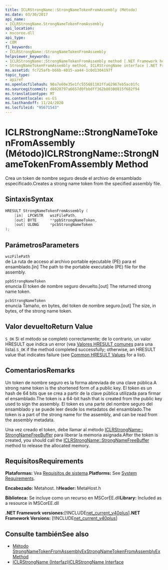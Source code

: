 ```yaml
---
title: ICLRStrongName::StrongNameTokenFromAssembly (Método)
ms.date: 03/30/2017
api_name:
- ICLRStrongName.StrongNameTokenFromAssembly
api_location:
- mscoree.dll
api_type:
- COM
f1_keywords:
- ICLRStrongName::StrongNameTokenFromAssembly
helpviewer_keywords:
- ICLRStrongName::StrongNameTokenFromAssembly method [.NET Framework hosting]
- StrongNameTokenFromAssembly method, ICLRStrongName interface [.NET Framework hosting]
ms.assetid: fc725afb-b66b-4015-aa44-1c0d1304197f
topic_type:
- apiref
ms.openlocfilehash: 90a7e60e35e1fc555681102ffa62967eb5ac01fc
ms.sourcegitcommit: d8020797a6657d0fbbdff362b80300815f682f94
ms.translationtype: MT
ms.contentlocale: es-ES
ms.lasthandoff: 11/24/2020
ms.locfileid: "95671543"
---
```

# <a name="iclrstrongnamestrongnametokenfromassembly-method"></a><span data-ttu-id="77cde-102">ICLRStrongName::StrongNameTokenFromAssembly (Método)</span><span class="sxs-lookup"><span data-stu-id="77cde-102">ICLRStrongName::StrongNameTokenFromAssembly Method</span></span>

<span data-ttu-id="77cde-103">Crea un token de nombre seguro desde el archivo de ensamblado especificado.</span><span class="sxs-lookup"><span data-stu-id="77cde-103">Creates a strong name token from the specified assembly file.</span></span>  
  
## <a name="syntax"></a><span data-ttu-id="77cde-104">Sintaxis</span><span class="sxs-lookup"><span data-stu-id="77cde-104">Syntax</span></span>  
  
```cpp  
HRESULT StrongNameTokenFromAssembly (  
    [in]  LPCWSTR   wszFilePath,  
    [out] BYTE      **ppbStrongNameToken,  
    [out] ULONG     *pcbStrongNameToken  
);  
```  
  
## <a name="parameters"></a><span data-ttu-id="77cde-105">Parámetros</span><span class="sxs-lookup"><span data-stu-id="77cde-105">Parameters</span></span>  

 `wszFilePath`  
 <span data-ttu-id="77cde-106">de La ruta de acceso al archivo portable ejecutable (PE) para el ensamblado.</span><span class="sxs-lookup"><span data-stu-id="77cde-106">[in] The path to the portable executable (PE) file for the assembly.</span></span>  
  
 `ppbStrongNameToken`  
 <span data-ttu-id="77cde-107">enuncia El token de nombre seguro devuelto.</span><span class="sxs-lookup"><span data-stu-id="77cde-107">[out] The returned strong name token.</span></span>  
  
 `pcbStrongNameToken`  
 <span data-ttu-id="77cde-108">enuncia Tamaño, en bytes, del token de nombre seguro.</span><span class="sxs-lookup"><span data-stu-id="77cde-108">[out] The size, in bytes, of the strong name token.</span></span>  
  
## <a name="return-value"></a><span data-ttu-id="77cde-109">Valor devuelto</span><span class="sxs-lookup"><span data-stu-id="77cde-109">Return Value</span></span>  

 <span data-ttu-id="77cde-110">`S_OK` Si el método se completó correctamente; de lo contrario, un valor HRESULT que indica un error (vea [Valores HRESULT comunes](/windows/win32/seccrypto/common-hresult-values) para una lista).</span><span class="sxs-lookup"><span data-stu-id="77cde-110">`S_OK` if the method completed successfully; otherwise, an HRESULT value that indicates failure (see [Common HRESULT Values](/windows/win32/seccrypto/common-hresult-values) for a list).</span></span>  
  
## <a name="remarks"></a><span data-ttu-id="77cde-111">Comentarios</span><span class="sxs-lookup"><span data-stu-id="77cde-111">Remarks</span></span>  

 <span data-ttu-id="77cde-112">Un token de nombre seguro es la forma abreviada de una clave pública.</span><span class="sxs-lookup"><span data-stu-id="77cde-112">A strong name token is the shortened form of a public key.</span></span> <span data-ttu-id="77cde-113">El token es un hash de 64 bits que se crea a partir de la clave pública utilizada para firmar el ensamblado.</span><span class="sxs-lookup"><span data-stu-id="77cde-113">The token is a 64-bit hash that is created from the public key used to sign the assembly.</span></span> <span data-ttu-id="77cde-114">El token es una parte del nombre seguro del ensamblado y se puede leer desde los metadatos del ensamblado.</span><span class="sxs-lookup"><span data-stu-id="77cde-114">The token is a part of the strong name for the assembly, and can be read from the assembly metadata.</span></span>  
  
 <span data-ttu-id="77cde-115">Una vez creado el token, debe llamar al método [ICLRStrongName:: StrongNameFreeBuffer](iclrstrongname-strongnamefreebuffer-method.md) para liberar la memoria asignada.</span><span class="sxs-lookup"><span data-stu-id="77cde-115">After the token is created, you should call the [ICLRStrongName::StrongNameFreeBuffer](iclrstrongname-strongnamefreebuffer-method.md) method to release the allocated memory.</span></span>  
  
## <a name="requirements"></a><span data-ttu-id="77cde-116">Requisitos</span><span class="sxs-lookup"><span data-stu-id="77cde-116">Requirements</span></span>  

 <span data-ttu-id="77cde-117">**Plataformas:** Vea [Requisitos de sistema](../../get-started/system-requirements.md).</span><span class="sxs-lookup"><span data-stu-id="77cde-117">**Platforms:** See [System Requirements](../../get-started/system-requirements.md).</span></span>  
  
 <span data-ttu-id="77cde-118">**Encabezado:** Metahost. h</span><span class="sxs-lookup"><span data-stu-id="77cde-118">**Header:** MetaHost.h</span></span>  
  
 <span data-ttu-id="77cde-119">**Biblioteca:** Se incluye como un recurso en MSCorEE.dll</span><span class="sxs-lookup"><span data-stu-id="77cde-119">**Library:** Included as a resource in MSCorEE.dll</span></span>  
  
 <span data-ttu-id="77cde-120">**.NET Framework versiones:**[!INCLUDE[net_current_v40plus](../../../../includes/net-current-v40plus-md.md)]</span><span class="sxs-lookup"><span data-stu-id="77cde-120">**.NET Framework Versions:** [!INCLUDE[net_current_v40plus](../../../../includes/net-current-v40plus-md.md)]</span></span>  
  
## <a name="see-also"></a><span data-ttu-id="77cde-121">Consulte también</span><span class="sxs-lookup"><span data-stu-id="77cde-121">See also</span></span>

- [<span data-ttu-id="77cde-122">Método StrongNameTokenFromAssemblyEx</span><span class="sxs-lookup"><span data-stu-id="77cde-122">StrongNameTokenFromAssemblyEx Method</span></span>](iclrstrongname-strongnametokenfromassemblyex-method.md)
- [<span data-ttu-id="77cde-123">ICLRStrongName (Interfaz)</span><span class="sxs-lookup"><span data-stu-id="77cde-123">ICLRStrongName Interface</span></span>](iclrstrongname-interface.md)
